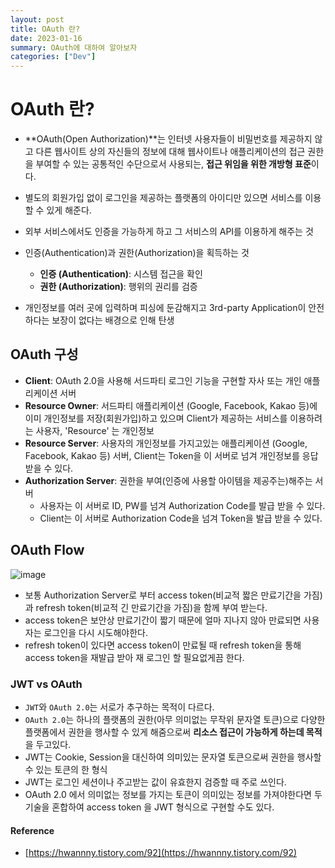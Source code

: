 ```yaml
---
layout: post
title: OAuth 란?
date: 2023-01-16
summary: OAuth에 대하여 알아보자
categories: ["Dev"]
---
```


# OAuth 란?

- **OAuth(Open Authorization)**는 인터넷 사용자들이 비밀번호를 제공하지 않고 다른 웹사이트 상의 자신들의 정보에 대해 웹사이트나 애플리케이션의 접근 권한을 부여할 수 있는 공통적인 수단으로서 사용되는, **접근 위임을 위한 개방형 표준**이다.
- 별도의 회원가입 없이 로그인을 제공하는 플랫폼의 아이디만 있으면 서비스를 이용할 수 있게 해준다.
- 외부 서비스에서도 인증을 가능하게 하고 그 서비스의 API를 이용하게 해주는 것
- 인증(Authentication)과 권한(Authorization)을 획득하는 것

  - **인증 (Authentication)**: 시스템 접근을 확인
  - **권한 (Authorization)**: 행위의 권리를 검증

- 개인정보를 여러 곳에 입력하며 피싱에 둔감해지고 3rd-party Application이 안전하다는 보장이 없다는 배경으로 인해 탄생

## OAuth 구성

- **Client**: OAuth 2.0을 사용해 서드파티 로그인 기능을 구현할 자사 또는 개인 애플리케이션 서버
- **Resource Owner**: 서드파티 애플리케이션 (Google, Facebook, Kakao 등)에 이미 개인정보를 저장(회원가입)하고 있으며 Client가 제공하는 서비스를 이용하려는 사용자,
  'Resource' 는 개인정보
- **Resource Server**: 사용자의 개인정보를 가지고있는 애플리케이션 (Google, Facebook, Kakao 등) 서버, Client는 Token을 이 서버로 넘겨 개인정보를 응답 받을 수 있다.
- **Authorization Server**: 권한을 부여(인증에 사용할 아이템을 제공주는)해주는 서버
  - 사용자는 이 서버로 ID, PW를 넘겨 Authorization Code를 발급 받을 수 있다.
  - Client는 이 서버로 Authorization Code을 넘겨 Token을 발급 받을 수 있다.

## OAuth Flow

![image](https://user-images.githubusercontent.com/90181028/212653795-f7d65874-64d9-4736-888d-1157f015c40e.png)

- 보통 Authorization Server로 부터 access token(비교적 짧은 만료기간을 가짐) 과 refresh token(비교적 긴 만료기간을 가짐)을 함께 부여 받는다.
- access token은 보안상 만료기간이 짧기 때문에 얼마 지나지 않아 만료되면 사용자는 로그인을 다시 시도해야한다.
- refresh token이 있다면 access token이 만료될 때 refresh token을 통해 access token을 재발급 받아 재 로그인 할 필요없게끔 한다.

### JWT vs OAuth

- `JWT`와 `OAuth 2.0`는 서로가 추구하는 목적이 다르다.
- `OAuth 2.0`는 하나의 플랫폼의 권한(아무 의미없는 무작위 문자열 토큰)으로 다양한 플랫폼에서 권한을 행사할 수 있게 해줌으로써 **리소스 접근이 가능하게 하는데 목적**을 두고있다.
- JWT는 Cookie, Session을 대신하여 의미있는 문자열 토큰으로써 권한을 행사할 수 있는 토큰의 한 형식
- JWT는 로그인 세션이나 주고받는 값이 유효한지 검증할 때 주로 쓰인다.
- OAuth 2.0 에서 의미없는 정보를 가지는 토큰이 의미있는 정보를 가져야한다면 두 기술을 혼합하여 access token 을 JWT 형식으로 구현할 수도 있다.

#### Reference

- [https://hwannny.tistory.com/92](https://hwannny.tistory.com/92)
